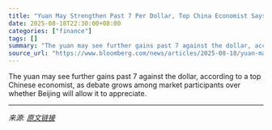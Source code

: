 ```yaml
---
title: "Yuan May Strengthen Past 7 Per Dollar, Top China Economist Says"
date: 2025-08-18T22:30:00+08:00
categories: ["finance"]
tags: []
summary: "The yuan may see further gains past 7 against the dollar, according to a top Chinese economist, as debate grows among market participants over whether Beijing will allow it to appreciate."
source_url: "https://www.bloomberg.com/news/articles/2025-08-18/yuan-may-strengthen-past-7-per-dollar-top-china-economist-says"
---
```


The yuan may see further gains past 7 against the dollar, according to a top Chinese economist, as debate grows among market participants over whether Beijing will allow it to appreciate.

---

*来源: [原文链接](https://www.bloomberg.com/news/articles/2025-08-18/yuan-may-strengthen-past-7-per-dollar-top-china-economist-says)*
